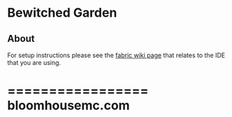 # Bewitched Garden

## About

For setup instructions please see the [fabric wiki page](https://fabricmc.net/wiki/tutorial:setup) that relates to the IDE that you are using.


=================
bloomhousemc.com
==================

